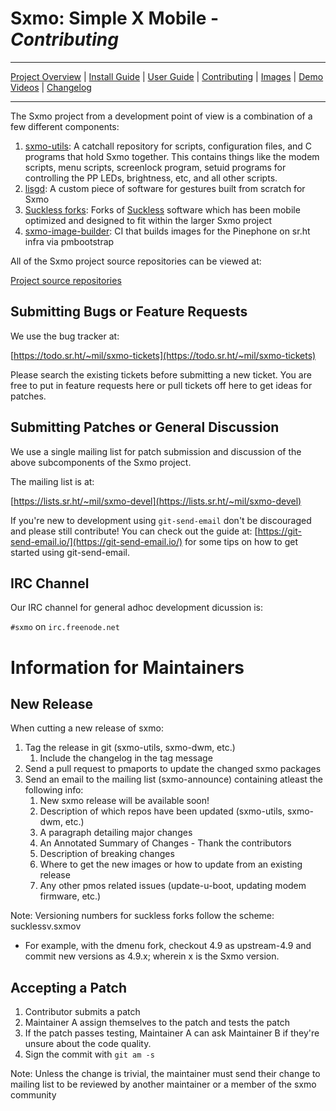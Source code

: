 # **Sxmo**: Simple X Mobile - *Contributing*

---

[Project Overview](https://sr.ht/~mil/Sxmo) | [Install Guide](https://git.sr.ht/~mil/sxmo-docs/tree/master/INSTALLGUIDE.md) | [User Guide](https://git.sr.ht/~mil/sxmo-docs/tree/master/USERGUIDE.md) | [Contributing](https://git.sr.ht/~mil/sxmo-docs/tree/master/CONTRIBUTING.md) | [Images](http://images.lrdu.org/) | [Demo Videos](http://media.lrdu.org/sxmo_pinephone_demos) | [Changelog](https://git.sr.ht/~mil/sxmo-docs/tree/master/CHANGELOG.md)

---

The Sxmo project from a development point of view is a combination of a few different components:

1. [sxmo-utils](http://git.sr.ht/~mil/sxmo-utils): A catchall repository for scripts, configuration files, and C programs that hold Sxmo together. This contains things like the modem scripts, menu scripts, screenlock program, setuid programs for controlling the PP LEDs, brightness, etc, and all other scripts.
2. [lisgd](http://git.sr.ht/~mil/lisgd): A custom piece of software for gestures built from scratch for Sxmo
3. [Suckless forks](https://sr.ht/~mil/Sxmo/sources): Forks of [Suckless](http://suckless.org) software which has been mobile optimized and designed to fit within the larger Sxmo project
4. [sxmo-image-builder](http://git.sr.ht/~mil/sxmo-image-builder): CI that builds images for the Pinephone on sr.ht infra via pmbootstrap

All of the Sxmo project source repositories can be viewed at:

[Project source repositories](https://sr.ht/~mil/Sxmo/sources)


## **Submitting Bugs or Feature Requests**
We use the bug tracker at:

[https://todo.sr.ht/~mil/sxmo-tickets](https://todo.sr.ht/~mil/sxmo-tickets)

Please search the existing tickets before submitting a new ticket.
You are free to put in feature requests here or pull tickets off here to get ideas for patches.

## **Submitting Patches or General Discussion**
We use a single mailing list for patch submission and discussion of the above subcomponents of the Sxmo project.

The mailing list is at:

[https://lists.sr.ht/~mil/sxmo-devel](https://lists.sr.ht/~mil/sxmo-devel)

If you're new to development using `git-send-email` don't be discouraged and please still contribute!
You can check out the guide at: [https://git-send-email.io/](https://git-send-email.io/) for some
tips on how to get started using git-send-email.

## **IRC Channel**
Our IRC channel for general adhoc development dicussion is:

`#sxmo` on `irc.freenode.net`

# Information for Maintainers

## New Release

When cutting a new release of sxmo:

1. Tag the release in git (sxmo-utils, sxmo-dwm, etc.)
	1. Include the changelog in the tag message
2. Send a pull request to pmaports to update the changed sxmo packages
3. Send an email to the mailing list (sxmo-announce) containing atleast the following info:
	1. New sxmo release will be available soon!
	2. Description of which repos have been updated (sxmo-utils, sxmo-dwm, etc.)
	3. A paragraph detailing major changes
	4. An Annotated Summary of Changes - Thank the contributors
	5. Description of breaking changes
	6. Where to get the new images or how to update from an existing release
	7. Any other pmos related issues (update-u-boot, updating modem firmware, etc.)


Note: Versioning numbers for suckless forks follow the scheme: sucklessv.sxmov
- For example, with the dmenu fork, checkout 4.9 as upstream-4.9 and 
commit new versions as 4.9.x; wherein x is the Sxmo version.



## Accepting a Patch

1. Contributor submits a patch
2. Maintainer A assign themselves to the patch and tests the patch
3. If the patch passes testing, Maintainer A can ask Maintainer B if they're unsure about the code quality.
4. Sign the commit with `git am -s`

Note: Unless the change is trivial, the maintainer must send their 
change to mailing list to be reviewed by another maintainer or a member
of the sxmo community

